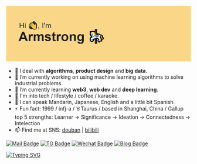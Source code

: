 <!--
**saladassisme/saladassisme** is a ✨ _special_ ✨ repository because its `README.md` (this file) appears on your GitHub profile.

Here are some ideas to get you started:

- 🔭 I’m currently working on ...
- 🌱 I’m currently learning ...
- 👯 I’m looking to collaborate on ...
- 🤔 I’m looking for help with ...
- 💬 Ask me about ...
- 📫 How to reach me: ...
- 😄 Pronouns: ...
- ⚡ Fun fact: ...
-->
![header](/header.png)

- 🔫 I deal with **algorithms**, **product design** and **big data**.
- 🔭 I’m currently working on using machine learning algorithms to solve industrial problems. 
- 🌱 I’m currently learning **web3**, **web dev** and **deep learning**.
- 🎃 I'm into tech / lifestyle / coffee / karaoke.   
- 🎀 I can speak Mandarin, Japanese, English and a little bit Spanish.
- ⚡ Fun fact: 1999 / infj-a / ♉Taurus / based in Shanghai, China / Gallup top 5 strengths: Learner → Significance → Ideation → Connectedness → Intelection
- 📫 Find me at SNS: [douban](https://www.douban.com/people/163381607/?_i=1559361moRsVO2) | [bilibili](https://space.bilibili.com/18235453) 

[![Mail Badge](https://img.shields.io/badge/Gmail-D14836?style=for-the-badge&logo=gmail&logoColor=white)](mailto:xuting0510@gmail.com)
[![TG Badge](https://img.shields.io/badge/Telegram-2CA5E0?style=for-the-badge&logo=telegram&logoColor=white)](https://t.me/zarmstrong)
[![Wechat Badge](https://img.shields.io/badge/WeChat-07C160?style=for-the-badge&logo=wechat&logoColor=white)](https://d2nvkphgrw.feishu.cn/docs/doccnDaSfuwGGFxz3gnMtnE43fe?from=from_copylink)
[![Blog Badge](https://img.shields.io/badge/website-000000?style=for-the-badge&logo=About.me&logoColor=white)](https://hugo-stack-theme-mod-phi.vercel.app/)

[![Typing SVG](https://readme-typing-svg.herokuapp.com/?lines=I+love+to+make+friends.;so+if+you+want+to+say+hi,;I'll+be+happy+to+meet+you+more!😊)](https://git.io/typing-svg)
